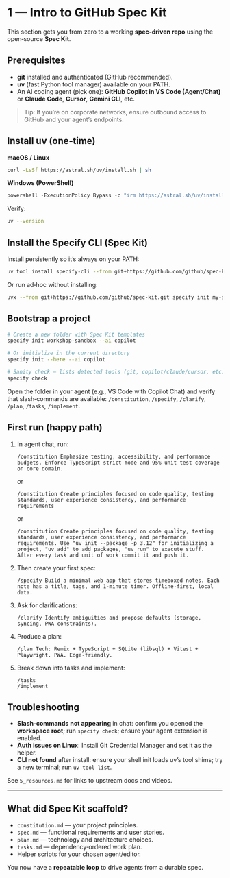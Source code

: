 # 1 — Intro to GitHub Spec Kit

This section gets you from zero to a working **spec‑driven repo** using the open‑source **Spec Kit**.

## Prerequisites
- **git** installed and authenticated (GitHub recommended).
- **uv** (fast Python tool manager) available on your PATH.
- An AI coding agent (pick one): **GitHub Copilot in VS Code (Agent/Chat)** or **Claude Code**, **Cursor**, **Gemini CLI**, etc.

> Tip: If you’re on corporate networks, ensure outbound access to GitHub and your agent’s endpoints.

## Install uv (one‑time)
**macOS / Linux**
```bash
curl -LsSf https://astral.sh/uv/install.sh | sh
```
**Windows (PowerShell)**
```powershell
powershell -ExecutionPolicy Bypass -c "irm https://astral.sh/uv/install.ps1 | iex"
```

Verify:
```bash
uv --version
```

## Install the Specify CLI (Spec Kit)
Install persistently so it’s always on your PATH:
```bash
uv tool install specify-cli --from git+https://github.com/github/spec-kit.git
```

Or run ad‑hoc without installing:
```bash
uvx --from git+https://github.com/github/spec-kit.git specify init my-spec-project
```

## Bootstrap a project
```bash
# Create a new folder with Spec Kit templates
specify init workshop-sandbox --ai copilot

# Or initialize in the current directory
specify init --here --ai copilot

# Sanity check — lists detected tools (git, copilot/claude/cursor, etc.)
specify check
```

Open the folder in your agent (e.g., VS Code with Copilot Chat) and verify that slash‑commands are available: `/constitution`, `/specify`, `/clarify`, `/plan`, `/tasks`, `/implement`.

## First run (happy path)
1. In agent chat, run:
    ```
    /constitution Emphasize testing, accessibility, and performance budgets. Enforce TypeScript strict mode and 95% unit test coverage on core domain.
    ```
    or
    ```
    /constitution Create principles focused on code quality, testing standards, user experience consistency, and performance requirements
    ```
    or
    ```
    /constitution Create principles focused on code quality, testing standards, user experience consistency, and performance requirements. Use "uv init --package -p 3.12" for initializing a project, "uv add" to add packages, "uv run" to execute stuff.
    After every task and unit of work commit it and push it.
    ```

2. Then create your first spec:
    ```
    /specify Build a minimal web app that stores timeboxed notes. Each note has a title, tags, and 1-minute timer. Offline-first, local data.
    ```
3. Ask for clarifications:
    ```
    /clarify Identify ambiguities and propose defaults (storage, syncing, PWA constraints).
    ```
4. Produce a plan:
    ```
    /plan Tech: Remix + TypeScript + SQLite (libsql) + Vitest + Playwright. PWA. Edge‑friendly.
    ```
5. Break down into tasks and implement:
    ```
    /tasks
    /implement
    ```

## Troubleshooting
- **Slash‑commands not appearing** in chat: confirm you opened the **workspace root**; run `specify check`; ensure your agent extension is enabled.
- **Auth issues on Linux**: Install Git Credential Manager and set it as the helper.
- **CLI not found** after install: ensure your shell init loads uv’s tool shims; try a new terminal; run `uv tool list`.

See `5_resources.md` for links to upstream docs and videos.

---

## What did Spec Kit scaffold?
- `constitution.md` — your project principles.
- `spec.md` — functional requirements and user stories.
- `plan.md` — technology and architecture choices.
- `tasks.md` — dependency‑ordered work plan.
- Helper scripts for your chosen agent/editor.

You now have a **repeatable loop** to drive agents from a durable spec.
